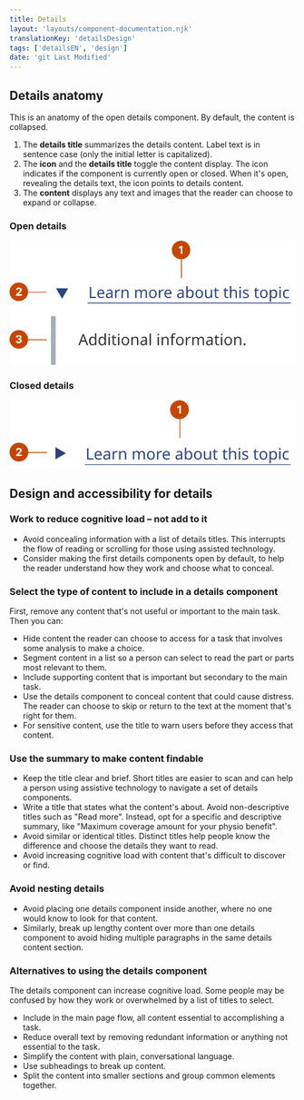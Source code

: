 ```yaml
---
title: Details
layout: 'layouts/component-documentation.njk'
translationKey: 'detailsDesign'
tags: ['detailsEN', 'design']
date: 'git Last Modified'
---
```


## Details anatomy

This is an anatomy of the open details component. By default, the content is collapsed.

<ol class="anatomy-list">
  <li>The <strong>details title</strong> summarizes the details content. Label text is in sentence case (only the initial letter is capitalized).</li>
  <li>The <strong>icon</strong> and the <strong>details title</strong> toggle the content display. The icon indicates if the component is currently open or closed. When it's open, revealing the details text, the icon points to details content.</li>
  <li>The <strong>content</strong> displays any text and images that the reader can choose to expand or collapse.</li>
</ol>

### Open details

<img class="b-sm b-default p-300" src="/images/en/components/anatomy/gcds-details-anatomy-open.svg" alt="Learn more about this topic taxonomy with three labels: details title, icon and content.  Details title pointing at Learn more about this topic. Learn more about this topic is greyed blue font underlined. Icon pointed at a dark blue triangle arrow infront of the details title. When the arrow is selected it points down to show Additional information."/>

### Closed details

<img class="b-sm b-default p-300" src="/images/en/components/anatomy/gcds-details-anatomy-closed.svg" alt="Learn more about this topic taxonomy with two labels: details title and icon. The details title pointing at Learn more about this topic. Learn more about this topic is dark font underlined. Icon pointed at a dark blue triangle arrow infront of the details title."/>

## Design and accessibility for details

### Work to reduce cognitive load – not add to it

- Avoid concealing information with a list of details titles. This interrupts the flow of reading or scrolling for those using assisted technology.
- Consider making the first details components open by default, to help the reader understand how they work and choose what to conceal.

### Select the type of content to include in a details component

First, remove any content that's not useful or important to the main task. Then you can:

- Hide content the reader can choose to access for a task that involves some analysis to make a choice.
- Segment content in a list so a person can select to read the part or parts most relevant to them.
- Include supporting content that is important but secondary to the main task.
- Use the details component to conceal content that could cause distress. The reader can choose to skip or return to the text at the moment that's right for them.
- For sensitive content, use the title to warn users before they access that content.

### Use the summary to make content findable

- Keep the title clear and brief. Short titles are easier to scan and can help a person using assistive technology to navigate a set of details components.
- Write a title that states what the content's about. Avoid non-descriptive titles such as "Read more". Instead, opt for a specific and descriptive summary, like "Maximum coverage amount for your physio benefit".
- Avoid similar or identical titles. Distinct titles help people know the difference and choose the details they want to read.
- Avoid increasing cognitive load with content that's difficult to discover or find.

### Avoid nesting details

- Avoid placing one details component inside another, where no one would know to look for that content.
- Similarly, break up lengthy content over more than one details component to avoid hiding multiple paragraphs in the same details content section.

### Alternatives to using the details component

The details component can increase cognitive load. Some people may be confused by how they work or overwhelmed by a list of titles to select.

- Include in the main page flow, all content essential to accomplishing a task.
- Reduce overall text by removing redundant information or anything not essential to the task.
- Simplify the content with plain, conversational language.
- Use subheadings to break up content.
- Split the content into smaller sections and group common elements together.
